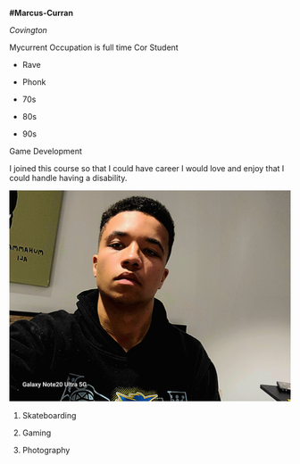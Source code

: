 __#Marcus-Curran__ 

_Covington_

Mycurrent Occupation is full time Cor Student

+ Rave

+ Phonk

+ 70s

+ 80s

+ 90s

Game Development

I joined this course so that I could have career I would love and enjoy that I could handle having a disability.

![Marcus](Marcus.jpg)

1. Skateboarding

1. Gaming

1. Photography